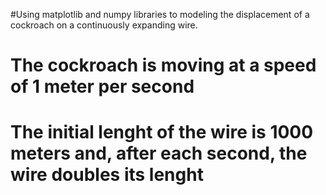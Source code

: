 #Using matplotlib and numpy libraries to modeling the displacement of a cockroach on a continuously expanding wire.
# The cockroach is moving at a speed of 1 meter per second
# The initial lenght of the wire is 1000 meters and, after each second, the wire doubles its lenght 